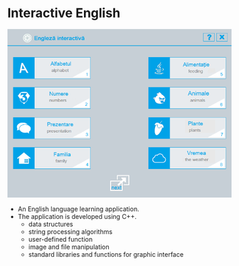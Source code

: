 # Interactive English

![App screenshot](screenshot.png)

- An English language learning application.
- The application is developed using C++.
  - data structures 
  - string processing algorithms
  - user-defined function
  - image and file manipulation
  - standard libraries and functions for graphic interface
